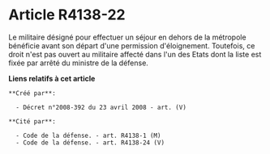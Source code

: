 # Article R4138-22

Le militaire désigné pour effectuer un séjour en dehors de la métropole bénéficie avant son départ d'une permission
d'éloignement. Toutefois, ce droit n'est pas ouvert au militaire affecté dans l'un des Etats dont la liste est fixée par
arrêté du ministre de la défense.

**Liens relatifs à cet article**

	**Créé par**:

	  - Décret n°2008-392 du 23 avril 2008 - art. (V)

	**Cité par**:

	  - Code de la défense. - art. R4138-1 (M)
	  - Code de la défense. - art. R4138-24 (V)
